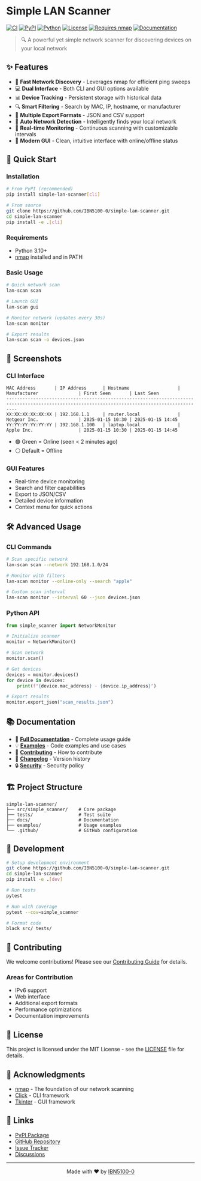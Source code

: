 # Simple LAN Scanner

[![CI](https://github.com/IBN5100-0/simple-lan-scanner/actions/workflows/tests.yml/badge.svg)](https://github.com/IBN5100-0/simple-lan-scanner/actions/workflows/tests.yml)
[![PyPI](https://img.shields.io/pypi/v/simple-lan-scanner.svg)](https://pypi.org/project/simple-lan-scanner/)
[![Python](https://img.shields.io/badge/python-3.10%2B-blue)](https://www.python.org/downloads/)
[![License](https://img.shields.io/badge/license-MIT-blue.svg)](LICENSE)
[![Requires nmap](https://img.shields.io/badge/requires-nmap-orange.svg)](https://nmap.org/)
[![Documentation](https://img.shields.io/badge/docs-latest-brightgreen)](docs/DOCUMENTATION.md)

> 🔍 A powerful yet simple network scanner for discovering devices on your local network

<!-- Screenshot placeholder - add actual screenshot here
<p align="center">
  <img src="docs/images/screenshot.png" alt="Simple LAN Scanner Demo" />
</p>
-->

## ✨ Features

- 🚀 **Fast Network Discovery** - Leverages nmap for efficient ping sweeps
- 💻 **Dual Interface** - Both CLI and GUI options available
- 📊 **Device Tracking** - Persistent storage with historical data
- 🔍 **Smart Filtering** - Search by MAC, IP, hostname, or manufacturer
- 📁 **Multiple Export Formats** - JSON and CSV support
- 🎯 **Auto Network Detection** - Intelligently finds your local network
- 🔔 **Real-time Monitoring** - Continuous scanning with customizable intervals
- 🎨 **Modern GUI** - Clean, intuitive interface with online/offline status

## 🚀 Quick Start

### Installation

```bash
# From PyPI (recommended)
pip install simple-lan-scanner[cli]

# From source
git clone https://github.com/IBN5100-0/simple-lan-scanner.git
cd simple-lan-scanner
pip install -e .[cli]
```

### Requirements

- Python 3.10+
- [nmap](https://nmap.org/download.html) installed and in PATH

### Basic Usage

```bash
# Quick network scan
lan-scan scan

# Launch GUI
lan-scan gui

# Monitor network (updates every 30s)
lan-scan monitor

# Export results
lan-scan scan -o devices.json
```

## 📸 Screenshots

### CLI Interface
```
MAC Address       | IP Address      | Hostname                  | Manufacturer               | First Seen       | Last Seen
------------------------------------------------------------------------------------------------------------------------------------------------
XX:XX:XX:XX:XX:XX | 192.168.1.1     | router.local              | Netgear Inc.               | 2025-01-15 10:30 | 2025-01-15 14:45
YY:YY:YY:YY:YY:YY | 192.168.1.100   | laptop.local              | Apple Inc.                 | 2025-01-15 10:30 | 2025-01-15 14:45
```
- 🟢 Green = Online (seen < 2 minutes ago)
- ⚪ Default = Offline

### GUI Features
- Real-time device monitoring
- Search and filter capabilities
- Export to JSON/CSV
- Detailed device information
- Context menu for quick actions

## 🛠️ Advanced Usage

### CLI Commands

```bash
# Scan specific network
lan-scan scan --network 192.168.1.0/24

# Monitor with filters
lan-scan monitor --online-only --search "apple"

# Custom scan interval
lan-scan monitor --interval 60 --json devices.json
```

### Python API

```python
from simple_scanner import NetworkMonitor

# Initialize scanner
monitor = NetworkMonitor()

# Scan network
monitor.scan()

# Get devices
devices = monitor.devices()
for device in devices:
    print(f"{device.mac_address} - {device.ip_address}")

# Export results
monitor.export_json("scan_results.json")
```

## 📚 Documentation

- 📖 **[Full Documentation](docs/DOCUMENTATION.md)** - Complete usage guide
- 💡 **[Examples](examples/)** - Code examples and use cases
- 🤝 **[Contributing](CONTRIBUTING.md)** - How to contribute
- 📝 **[Changelog](CHANGELOG.md)** - Version history
- 🔒 **[Security](https://github.com/IBN5100-0/simple-lan-scanner/security/policy)** - Security policy

## 🏗️ Project Structure

```
simple-lan-scanner/
├── src/simple_scanner/    # Core package
├── tests/                 # Test suite
├── docs/                  # Documentation
├── examples/              # Usage examples
└── .github/               # GitHub configuration
```

## 🧪 Development

```bash
# Setup development environment
git clone https://github.com/IBN5100-0/simple-lan-scanner.git
cd simple-lan-scanner
pip install -e .[dev]

# Run tests
pytest

# Run with coverage
pytest --cov=simple_scanner

# Format code
black src/ tests/
```

## 🤝 Contributing

We welcome contributions! Please see our [Contributing Guide](CONTRIBUTING.md) for details.

### Areas for Contribution
- IPv6 support
- Web interface
- Additional export formats
- Performance optimizations
- Documentation improvements

## 📄 License

This project is licensed under the MIT License - see the [LICENSE](LICENSE) file for details.

## 🙏 Acknowledgments

- [nmap](https://nmap.org/) - The foundation of our network scanning
- [Click](https://click.palletsprojects.com/) - CLI framework
- [Tkinter](https://docs.python.org/3/library/tkinter.html) - GUI framework

## 🔗 Links

- [PyPI Package](https://pypi.org/project/simple-lan-scanner/)
- [GitHub Repository](https://github.com/IBN5100-0/simple-lan-scanner)
- [Issue Tracker](https://github.com/IBN5100-0/simple-lan-scanner/issues)
- [Discussions](https://github.com/IBN5100-0/simple-lan-scanner/discussions)

---

<p align="center">
  Made with ❤️ by <a href="https://github.com/IBN5100-0">IBN5100-0</a>
</p>